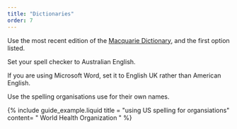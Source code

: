 ```yaml
---
title: "Dictionaries"
order: 7
---
```


Use the most recent edition of the [Macquarie Dictionary](https://www.macquariedictionary.com.au/), and the first option listed.

Set your spell checker to Australian English.

If you are using Microsoft Word, set it to English UK rather than American English.

Use the spelling organisations use for their own names.

{% include guide_example.liquid
  title = "using US spelling for organsiations"
  content= "
World Health Organization
"
%}
